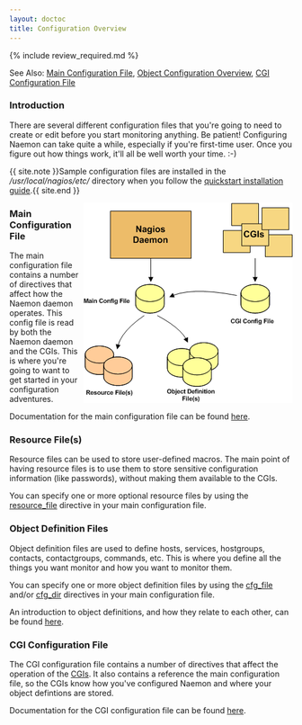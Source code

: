 ```yaml
---
layout: doctoc
title: Configuration Overview
---
```


{% include review_required.md %}


<span class="glyphicon glyphicon-arrow-right"></span> See Also: <a href="configmain.html">Main Configuration File</a>, <a href="configobject.html">Object Configuration Overview</a>, <a href="configcgi.html">CGI Configuration File</a>

### Introduction

There are several different configuration files that you're going to need to create or edit before you start monitoring anything.  Be patient!  Configuring Naemon can take quite a while, especially if you're first-time user.  Once you figure out how things work, it'll all be well worth your time. :-)

{{ site.note }}Sample configuration files are installed in the */usr/local/nagios/etc/* directory when you follow the <a href="quickstart.html">quickstart installation guide</a>.{{ site.end }}

<img src="/images/configoverview.png" border="0" style="float: right" alt="Config Overview" title="Config Overview">

### Main Configuration File

The main configuration file contains a number of directives that affect how the Naemon daemon operates.  This config file is read by both the Naemon daemon and the CGIs.  This is where you're going to want to get started in your configuration adventures.

Documentation for the main configuration file can be found <a href="configmain.html">here</a>.

### Resource File(s)

Resource files can be used to store user-defined macros.  The main point of having resource files is to use them to store sensitive configuration information (like passwords), without making them available to the CGIs.

You can specify one or more optional resource files by using the <a href="configmain.html#resource_file">resource_file</a> directive in your main configuration file.

### Object Definition Files

Object definition files are used to define hosts, services, hostgroups, contacts, contactgroups, commands, etc.  This is where you define all the things you want monitor and how you want to monitor them.

You can specify one or more object definition files by using the <a href="configmain.html#cfg_file">cfg_file</a> and/or <a href="configmain.html#cfg_dir">cfg_dir</a> directives in your main configuration file.

An introduction to object definitions, and how they relate to each other, can be found <a href="configobject.html">here</a>.

### CGI Configuration File

The CGI configuration file contains a number of directives that affect the operation of the <a href="cgis.html">CGIs</a>.  It also contains a reference the main configuration file, so the CGIs know how you've configured Naemon and where your object defintions are stored.

Documentation for the CGI configuration file can be found <a href="configcgi.html">here</a>.
